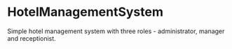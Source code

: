 # HotelManagementSystem
Simple hotel management system with three roles - administrator, manager and receptionist.
